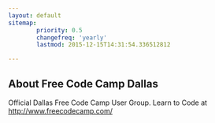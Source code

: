 ```yaml
---
layout: default
sitemap:
        priority: 0.5
        changefreq: 'yearly'
        lastmod: 2015-12-15T14:31:54.336512812

---
```

## About Free Code Camp Dallas

Official Dallas Free Code Camp User Group. Learn to Code at http://www.freecodecamp.com/
